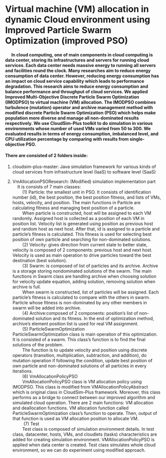 # Virtual machine (VM) allocation in dynamic Cloud environment using Improved Particle Swarm Optimization (improved PSO) <br />
#### &nbsp;&nbsp;&nbsp;&nbsp;&nbsp;&nbsp;In cloud computing, one of main components in cloud computing is data center, storing its infrastructures and servers for running cloud services. Each data center needs massive energy to running all servers and facilities round the clock. Many researches aim to reduce energy consumption of data center. However, reducing energy consumption has an impact on cloud service capability which leads to performance degradation. This research aims to reduce energy consumption and balance performance and throughput of cloud services. We applied Improved Multi-Objective Discrete Particle Swarm Optimization (IMODPSO) to virtual machine (VM) allocation. The IMODPSO combines turbulence (mutation) operator and archive management method with modified discrete Particle Swarm Optimization (PSO) which helps make population more diverse and manage all non-dominated results respectively. We use CloudSim-Plus toolkit to do simulation in various environments whose number of used VMs varied from 50 to 300. We evaluated results in terms of energy consumption, imbalanced level, and CPU utilization percentage by comparing with results from single-objective PSO. 

#### There are consisted of 2 folders inside:

1. cloudsim-plus-master: Java simulation framework for various kinds of cloud services from infrastructure level (IaaS) to software level (SaaS)

2. VmAllocationPSOResearch: (Modified) simulation implementation part<br />
&nbsp;&nbsp;&nbsp;&nbsp;It is consists of 7 main classes:<br />
&nbsp;&nbsp;&nbsp;&nbsp;&nbsp;&nbsp;&nbsp;&nbsp;(1) Particle: the smallest unit in PSO. It consists of identification number (id), the best position, the best position fitness, and lists of VMs, hosts, velocity, and position. The main functions in Particle are calculating fitness and managing best position of a particle. <br />
&nbsp;&nbsp;&nbsp;&nbsp;&nbsp;&nbsp;&nbsp;&nbsp;When particle is constructed, host will be assigned to each VM randomly. Assigned host is collected as a position of each VM in position list. Velocity list is generated using position as previous host and random host as next host. After that, id is assigned to a particle and particle’s fitness is calculated. This fitness is used for selecting best position of own particle and searching for non-dominated solutions. <br />
&nbsp;&nbsp;&nbsp;&nbsp;&nbsp;&nbsp;&nbsp;&nbsp;(2) Velocity: gives direction from current state to better state, velocity is composed of 2 components: previous host and next host. Velocity is used as main operation to drive particles toward the best destination (best solution). <br />
&nbsp;&nbsp;&nbsp;&nbsp;&nbsp;&nbsp;&nbsp;&nbsp;(3) Swarm: is composed of list of particles and its archive. Archive is a storage storing nondominated solutions of the swarm. The main functions in Swarm class are handling archive when choosing solution for velocity update equation, adding solution, removing solution when archive is full. <br />
&nbsp;&nbsp;&nbsp;&nbsp;&nbsp;&nbsp;&nbsp;&nbsp;When swarm is constructed, list of particles will be assigned. Each particle’s fitness is calculated to compare with the others in swarm. Particle whose fitness is non-dominated by any other members in swarm will be added into archive. <br />
 &nbsp;&nbsp;&nbsp;&nbsp;&nbsp;&nbsp;&nbsp;&nbsp;(4) Archive:composed of 2 components: position’s list of non-dominated solution and its fitness. In the end of optimization method, archive’s element position list is used for real VM assignment. <br />
 &nbsp;&nbsp;&nbsp;&nbsp;&nbsp;&nbsp;&nbsp;&nbsp;(5) ParticleSwarmOptimization  <br />
ParticleSwarmOptimization class is main operation of this optimization. It is consisted of a swarm. This class’s function is to find the final solutions of the problem.  <br />
&nbsp;&nbsp;&nbsp;&nbsp;&nbsp;&nbsp;&nbsp;&nbsp;The function is to update velocity and position using discrete operators (transition, multiplication, subtraction, and addition), do mutation operation if following the condition, update best position of own particle and non-dominated solutions of all particles in every iterations. <br />
 &nbsp;&nbsp;&nbsp;&nbsp;&nbsp;&nbsp;&nbsp;&nbsp;(6) VmAllocationPolicyPSO <br />
&nbsp;&nbsp;&nbsp;&nbsp;&nbsp;&nbsp;&nbsp;&nbsp;VmAllocationPolicyPSO class is VM allocation policy using IMODPSO. This class is modified from VMAllocationPolicyAbstract which is original class in CloudSim-Plus framework. Moreover, this class performs as a bridge to connect between our improved algorithm and simulated cloud operation. There are 2 main functions: VM allocation and deallocation functions. VM allocation function called ParticleSwarmOptimization class’s function to operate. Then, output of that function is used as VM allocation position to allocate VM. <br /> 
&nbsp;&nbsp;&nbsp;&nbsp;&nbsp;&nbsp;&nbsp;&nbsp; (7) Test <br />
&nbsp;&nbsp;&nbsp;&nbsp;&nbsp;&nbsp;&nbsp;&nbsp;Test class is composed of simulation environment details. In test class, datacenter, hosts, VMs, and cloudlets (tasks) characteristics are added for creating simulation environment. VMAllocationPolicyPSO is applied when data center is created. Test class simulates whole cloud environment, so we can do experiment using modified approach.

